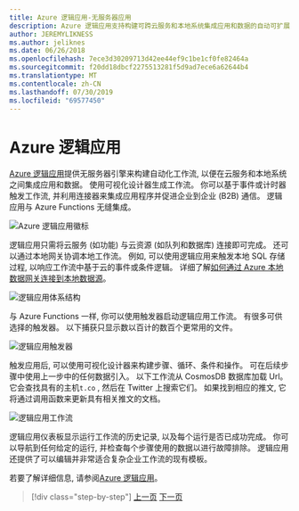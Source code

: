 ```yaml
---
title: Azure 逻辑应用-无服务器应用
description: Azure 逻辑应用支持构建可跨云服务和本地系统集成应用和数据的自动可扩展工作流。
author: JEREMYLIKNESS
ms.author: jeliknes
ms.date: 06/26/2018
ms.openlocfilehash: 7ece3d30209713d42ee44ef9c1be1cf0fe82464a
ms.sourcegitcommit: f20dd18dbcf2275513281f5d9ad7ece6a62644b4
ms.translationtype: MT
ms.contentlocale: zh-CN
ms.lasthandoff: 07/30/2019
ms.locfileid: "69577450"
---
```

# <a name="azure-logic-apps"></a>Azure 逻辑应用

[Azure 逻辑应用](https://docs.microsoft.com/azure/logic-apps)提供无服务器引擎来构建自动化工作流, 以便在云服务和本地系统之间集成应用和数据。 使用可视化设计器生成工作流。 你可以基于事件或计时器触发工作流, 并利用连接器来集成应用程序并促进企业到企业 (B2B) 通信。 逻辑应用与 Azure Functions 无缝集成。

![Azure 逻辑应用徽标](./media/logic-apps-logo.png)

逻辑应用只需将云服务 (如功能) 与云资源 (如队列和数据库) 连接即可完成。 还可以通过本地网关协调本地工作流。 例如, 可以使用逻辑应用来触发本地 SQL 存储过程, 以响应工作流中基于云的事件或条件逻辑。 详细了解[如何通过 Azure 本地数据网关连接到本地数据源](https://docs.microsoft.com/azure/analysis-services/analysis-services-gateway)。

![逻辑应用体系结构](./media/logic-apps-architecture.png)

与 Azure Functions 一样, 你可以使用触发器启动逻辑应用工作流。 有很多可供选择的触发器。 以下捕获只显示数以百计的数百个更常用的文件。

![逻辑应用触发器](./media/logic-app-triggers.png)

触发应用后, 可以使用可视化设计器来构建步骤、循环、条件和操作。 可在后续步骤中使用上一步中的任何数据引入。 以下工作流从 CosmosDB 数据库加载 Url。 它会查找具有的主机`t.co` , 然后在 Twitter 上搜索它们。 如果找到相应的推文, 它将通过调用函数来更新具有相关推文的文档。

![逻辑应用工作流](./media/logic-app-workflow.png)

逻辑应用仪表板显示运行工作流的历史记录, 以及每个运行是否已成功完成。 你可以导航到任何给定的运行, 并检查每个步骤使用的数据以进行故障排除。 逻辑应用还提供了可以编辑并非常适合复杂企业工作流的现有模板。

若要了解详细信息, 请参阅[Azure 逻辑应用](https://docs.microsoft.com/azure/logic-apps)。

>[!div class="step-by-step"]
>[上一页](application-insights.md)
>[下一页](event-grid.md)
